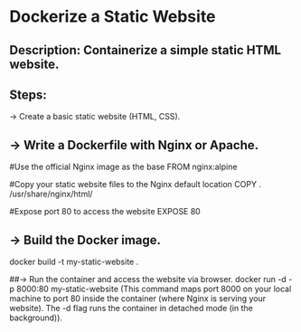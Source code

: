 #  Dockerize a Static Website

## Description: Containerize a simple static HTML website.

## Steps:
-> Create a basic static website (HTML, CSS).

## -> Write a Dockerfile with Nginx or Apache.
#Use the official Nginx image as the base
FROM nginx:alpine

#Copy your static website files to the Nginx default location
COPY . /usr/share/nginx/html/

#Expose port 80 to access the website
EXPOSE 80

## -> Build the Docker image.
docker build -t my-static-website .

##-> Run the container and access the website via browser.
docker run -d -p 8000:80 my-static-website
(This command maps port 8000 on your local machine to port 80 inside the container (where Nginx is serving your website). The -d flag runs the container in detached mode (in the background)).



